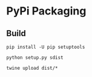 # PyPi Packaging

## Build

```
pip install -U pip setuptools
```

```
python setup.py sdist
```

```
twine upload dist/*
```
